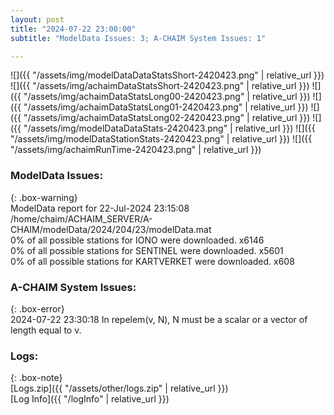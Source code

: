 ```yaml
---
layout: post
title: "2024-07-22 23:00:00"
subtitle: "ModelData Issues: 3; A-CHAIM System Issues: 1"

---
```


![]({{ "/assets/img/modelDataDataStatsShort-2420423.png" | relative_url }})
![]({{ "/assets/img/achaimDataStatsShort-2420423.png" | relative_url }})
![]({{ "/assets/img/achaimDataStatsLong00-2420423.png" | relative_url }})
![]({{ "/assets/img/achaimDataStatsLong01-2420423.png" | relative_url }})
![]({{ "/assets/img/achaimDataStatsLong02-2420423.png" | relative_url }})
![]({{ "/assets/img/modelDataDataStats-2420423.png" | relative_url }})
![]({{ "/assets/img/modelDataStationStats-2420423.png" | relative_url }})
![]({{ "/assets/img/achaimRunTime-2420423.png" | relative_url }})


### ModelData Issues:  
  
{: .box-warning}  
 ModelData report for 22-Jul-2024 23:15:08   
 /home/chaim/ACHAIM_SERVER/A-CHAIM/modelData/2024/204/23/modelData.mat   
 0% of all possible stations for IONO were downloaded. x6146   
 0% of all possible stations for SENTINEL were downloaded. x5601   
 0% of all possible stations for KARTVERKET were downloaded. x608   
  
### A-CHAIM System Issues:  
  
{: .box-error}  
2024-07-22 23:30:18 In repelem(v, N), N must be a scalar or a vector of length equal to v.  

### Logs:  
  
{: .box-note}  
[Logs.zip]({{ "/assets/other/logs.zip" | relative_url }})  
[Log Info]({{ "/logInfo" | relative_url }})  
